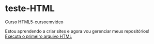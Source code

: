 # teste-HTML
 Curso HTML5-cursoemvideo

Estou aprendendo a criar sites e agora vou gerenciar meus repositórios!
<a href = https://adrianoscesar.github.io/teste-HTML/Exercicio/index.html>Executa o primeiro arquivo HTML</a>